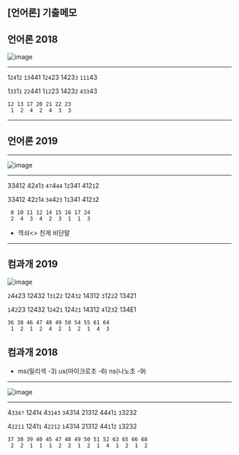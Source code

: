 ## **[언어론] 기출메모**

## **언어론 2018** 



![image](https://user-images.githubusercontent.com/66513003/145661106-ee35f9ad-246f-45d5-8bcb-61753061f812.png)
___

1`24`1`2` `13`441 1`24`23 1423`3` `111`43

1`33`1`1` `22`441 1`12`23 1423`2` `433`43
```
12 13 17 20 21 22 23
 1  2  4  2  4  3  3
```
___
## **언어론 2019** 

___

![image](https://user-images.githubusercontent.com/66513003/145661831-e737a66f-cc54-4fd6-ba20-209c4bd3e82c.png)

___

33412 42`4`1`3` `4?`4`44` 1`2`341 412`1`2

33412 42`2`1`4` `34`4`23` 1`1`341 412`3`2

```
 8 10 11 12 14 15 16 17 24
 2  4  3  4  2  3  1  1  3
```
- 꺽쇠<> 친게 비단말
___
## **컴과개 2019**

![image](https://user-images.githubusercontent.com/66513003/145659698-107c1965-dfd0-4798-a09d-3a909c48af3e.png)

`2`4`4`23 12432 1`31`2`2` 124`32` 14312 `3`12`2`2 13421

`1`4`2`23 12432 1`24`2`1` 124`21` 14312 `4`12`3`2 134E1
```
36 38 46 47 48 49 50 54 55 61 64
 1  2  1  2  4  2  1  2  1  4  3 
```

## **컴과개 2018**



- ms(밀리섹 -3) us(마이크로초 -6) ns(나노초 -9)

___

![image](https://user-images.githubusercontent.com/66513003/145660836-67e27b54-5af8-44ab-847e-b1213bda2f9d.png)

___
4`334?` 1241`4` 4`3143` `3`4314 21312 44`4`1`1` `3`3232  

4`2211` 1241`1` 4`2212` `1`4314 21312 44`1`1`2` `1`3232
```
37 38 39 40 45 47 48 49 50 51 52 63 65 66 68
 2  2  1  1  1  2  2  1  2  1  4  1  2  1  2
```